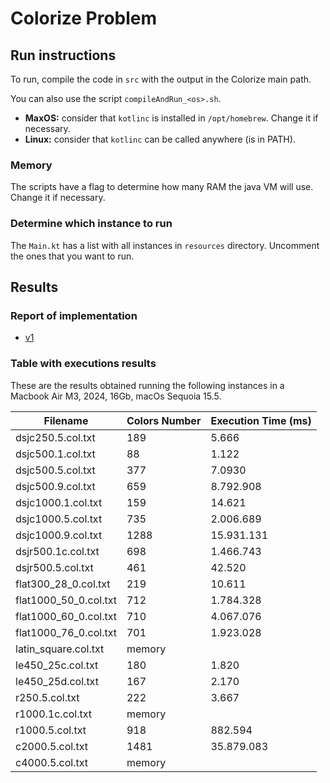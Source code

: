 # Colorize Problem

## Run instructions

To run, compile the code in `src` with the output in the Colorize main path.

You can also use the script `compileAndRun_<os>.sh`. 

- **MaxOS:** consider that `kotlinc` is installed in `/opt/homebrew`. Change it if necessary.
- **Linux:** consider that `kotlinc` can be called anywhere (is in PATH).

### Memory
The scripts have a flag to determine how many RAM the java VM will use. Change it if necessary.

### Determine which instance to run

The `Main.kt` has a list with all instances in `resources` directory. Uncomment the ones that you want to run.


## Results

### Report of implementation

- [v1](./report/Edge_Coloring_Graph_Implementation.pdf)

### Table with executions results

These are the results obtained running the following instances in a Macbook Air M3, 2024, 16Gb, macOs Sequoia 15.5. 

| Filename              | Colors Number | Execution Time (ms) |
|-----------------------|---------------|---------------------|
| dsjc250.5.col.txt     | 189           | 5.666               |
| dsjc500.1.col.txt     | 88            | 1.122               |
| dsjc500.5.col.txt     | 377           | 7.0930              |
| dsjc500.9.col.txt     | 659           | 8.792.908           |
| dsjc1000.1.col.txt    | 159           | 14.621              |
| dsjc1000.5.col.txt    | 735           | 2.006.689           |
| dsjc1000.9.col.txt    | 1288          | 15.931.131          |
| dsjr500.1c.col.txt    | 698           | 1.466.743           |
| dsjr500.5.col.txt     | 461           | 42.520              |
| flat300_28_0.col.txt  | 219           | 10.611              |
| flat1000_50_0.col.txt | 712           | 1.784.328           |
| flat1000_60_0.col.txt | 710           | 4.067.076           | 
| flat1000_76_0.col.txt | 701           | 1.923.028           | 
| latin_square.col.txt  | memory        |                     |
| le450_25c.col.txt     | 180           | 1.820               |
| le450_25d.col.txt     | 167           | 2.170               |
| r250.5.col.txt        | 222           | 3.667               |
| r1000.1c.col.txt      | memory        |                     |
| r1000.5.col.txt       | 918           | 882.594             |
| c2000.5.col.txt       | 1481          | 35.879.083          |
| c4000.5.col.txt       | memory        |                     |
